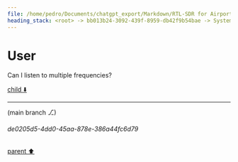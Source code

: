 ```yaml
---
file: /home/pedro/Documents/chatgpt_export/Markdown/RTL-SDR for Airport Broadcasts.md
heading_stack: <root> -> bb013b24-3092-439f-8959-db42f9b54bae -> System -> d927efc8-ebc0-4513-9b1a-c382f89937f7 -> System -> aaa2974b-2a43-49d9-bb4d-8d5ba31e6056 -> User -> 8ba95a48-504d-4c21-988a-9f2dd1bf1c3f -> Assistant -> Hardware and Software Requirements: -> Setup Steps: -> aaa24b05-31f8-42fc-84e2-4a44e22ebf99 -> User -> 88197d06-86d4-4db6-b492-c813068caaa4 -> Assistant -> aaa20814-5ced-4fc9-9680-5b11a506b7da -> User -> a9a2de9f-3ceb-40b6-8190-2fa426b79dd6 -> Assistant -> aaa2a2f7-5aab-4a76-a75a-92a33051d9a6 -> User -> 311e3bf3-a96c-411b-9bab-5d337b24791f -> Assistant -> aaa28afc-9c52-4f75-bf73-9a09d5e34a9f -> User -> 49fe7bdc-8859-4040-8f45-c175672e5dea -> Assistant -> aaa22535-afd3-4ecb-9ab1-0d4ae20251ca -> User -> 79a09bcf-02c5-4c57-8628-6175ed4b7c4e -> Assistant -> aaa2b14f-6ce2-4343-9e0c-0427a37fd8d1 -> User
---
```

# User

Can I listen to multiple frequencies?

[child ⬇️](#de0205d5-4dd0-45aa-878e-386a44fc6d79)

---

(main branch ⎇)
###### de0205d5-4dd0-45aa-878e-386a44fc6d79
[parent ⬆️](#aaa2b14f-6ce2-4343-9e0c-0427a37fd8d1)
